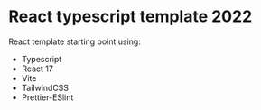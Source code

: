 # React typescript template 2022

React template starting point using:
* Typescript
* React 17
* Vite
* TailwindCSS
* Prettier-ESlint